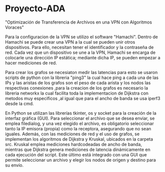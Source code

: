 # Proyecto-ADA

"Optimización de Transferencia de Archivos en una VPN con Algoritmos Voraces"

Para la configuracion de la VPN se utilizo el software "Hamachi".
Dentro de Hamachi se puede crear una VPN a la cual se pueden unir otros dispositivos. Para ello, necesitan tener el identificador y la contraseña de red. Cada vez que un dispositivo se une a la VPN, Hamachi se encarga de colocarle una dirección IP estática; mediante dicha IP, se pueden empezar a hacer mediciones de red.

Para crear los grafos se necesiaton medir las latencias para esto se usaron scripts de python con la libreria "ping3" la cual hace ping a cada una de las IPs y las aristas de los grafos son el peso de cada arista y los nodos las respectivas conexiones ,para la creacion de los grafos es necesario la libreria networkx la cual facilita toda la implementacion de Dijkstra con metodos muy especificos ,al igual que para el ancho de banda se usa iperf3 desde la cmd.

En Python se utilizan las librerías tkinter, os y socket para la creación de la interfaz gráfica (GUI). Para seleccionar el archivo que se desea enviar, se emplea filedialog, y una vez elegido el archivo, es obligatorio seleccionar tanto la IP emisora (propia) como la receptora, asegurando que no sean iguales. Además, con las mediciones de red y el uso de grafos, se implementan los algoritmos de Dijkstra y Kruskal, ubicados en la carpeta src. Kruskal emplea mediciones hardcodeadas de ancho de banda, mientras que Dijkstra genera mediciones de latencia dinámicamente en cada ejecución del script. Este último está integrado con una GUI que permite seleccionar un archivo y elegir los nodos de origen y destino para su envío.
